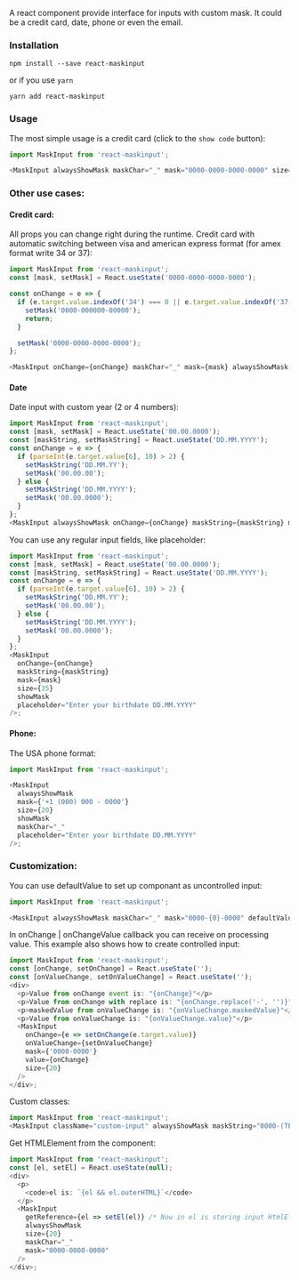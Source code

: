 A react component provide interface for inputs with custom mask.
It could be a credit card, date, phone or even the email.

### Installation

```noeditor
npm install --save react-maskinput
```

or if you use `yarn`

```noeditor
yarn add react-maskinput
```

### Usage

The most simple usage is a credit card (click to the `show code` button):

```js
import MaskInput from 'react-maskinput';

<MaskInput alwaysShowMask maskChar="_" mask="0000-0000-0000-0000" size={20} />;
```

### Other use cases:

#### Credit card:

All props you can change right during the runtime.
Credit card with automatic switching between visa and american express format (for amex format write 34 or 37):

```js
import MaskInput from 'react-maskinput';
const [mask, setMask] = React.useState('0000-0000-0000-0000');

const onChange = e => {
  if (e.target.value.indexOf('34') === 0 || e.target.value.indexOf('37') === 0) {
    setMask('0000-000000-00000');
    return;
  }

  setMask('0000-0000-0000-0000');
};

<MaskInput onChange={onChange} maskChar="_" mask={mask} alwaysShowMask size={20} />;
```

#### Date

Date input with custom year (2 or 4 numbers):

```js
import MaskInput from 'react-maskinput';
const [mask, setMask] = React.useState('00.00.0000');
const [maskString, setMaskString] = React.useState('DD.MM.YYYY');
const onChange = e => {
  if (parseInt(e.target.value[6], 10) > 2) {
    setMaskString('DD.MM.YY');
    setMask('00.00.00');
  } else {
    setMaskString('DD.MM.YYYY');
    setMask('00.00.0000');
  }
};
<MaskInput alwaysShowMask onChange={onChange} maskString={maskString} mask={mask} size={20} />;
```

You can use any regular input fields, like placeholder:

```js
import MaskInput from 'react-maskinput';
const [mask, setMask] = React.useState('00.00.0000');
const [maskString, setMaskString] = React.useState('DD.MM.YYYY');
const onChange = e => {
  if (parseInt(e.target.value[6], 10) > 2) {
    setMaskString('DD.MM.YY');
    setMask('00.00.00');
  } else {
    setMaskString('DD.MM.YYYY');
    setMask('00.00.0000');
  }
};
<MaskInput
  onChange={onChange}
  maskString={maskString}
  mask={mask}
  size={35}
  showMask
  placeholder="Enter your birthdate DD.MM.YYYY"
/>;
```

#### Phone:

The USA phone format:

```js
import MaskInput from 'react-maskinput';

<MaskInput
  alwaysShowMask
  mask={'+1 (000) 000 - 0000'}
  size={20}
  showMask
  maskChar="_"
  placeholder="Enter your birthdate DD.MM.YYYY"
/>;
```

### Customization:

You can use defaultValue to set up componant as uncontrolled input:

```js
import MaskInput from 'react-maskinput';

<MaskInput alwaysShowMask maskChar="_" mask="0000-{0}-0000" defaultValue="123456789" />;
```

In onChange | onChangeValue callback you can receive on processing value.
This example also shows how to create controlled input:

```js
import MaskInput from 'react-maskinput';
const [onChange, setOnChange] = React.useState('');
const [onValueChange, setOnValueChange] = React.useState('');
<div>
  <p>Value from onChange event is: "{onChange}"</p>
  <p>Value from onChange with replace is: "{onChange.replace('-', '')}"</p>
  <p>maskedValue from onValueChange is: "{onValueChange.maskedValue}"</p>
  <p>Value from onValueChange is: "{onValueChange.value}"</p>
  <MaskInput
    onChange={e => setOnChange(e.target.value)}
    onValueChange={setOnValueChange}
    mask={'0000-0000'}
    value={onChange}
    size={20}
  />
</div>;
```

Custom classes:

```js
import MaskInput from 'react-maskinput';
<MaskInput className="custom-input" alwaysShowMask maskString="0000-(TEXT)-0000" mask="0000-(aaaa)-0000" />;
```

Get HTMLElement from the component:

```js
import MaskInput from 'react-maskinput';
const [el, setEl] = React.useState(null);
<div>
  <p>
    <code>el is: `{el && el.outerHTML}`</code>
  </p>
  <MaskInput
    getReference={el => setEl(el)} /* Now in el is storing input HtmlElement */
    alwaysShowMask
    size={20}
    maskChar="_"
    mask="0000-0000-0000"
  />
</div>;
```
